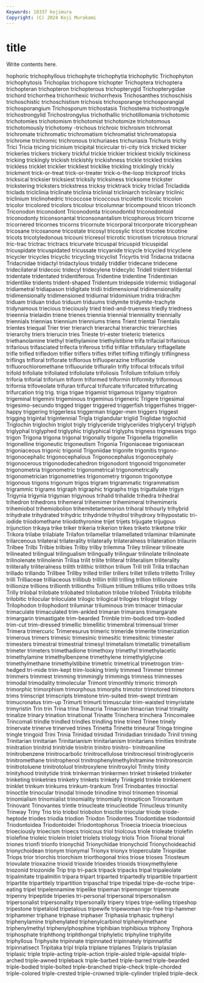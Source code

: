 ```yaml
---
Keywords: 10337 kojimura
Copyright: (C) 2024 Koji Murakami
---
```


# title

Write contents here.



hophoric trichophyllous trichophyte trichophytia trichophytic Trichophyton trichophytosis Trichoplax trichopore
trichopter Trichoptera trichoptera trichopteran trichopteron trichopterous trichopterygid Trichopterygidae trichord trichorrhea
trichorrhexic trichorrhexis Trichosanthes trichoschisis trichoschistic trichoschistism trichosis trichosporange trichosporangial trichosporangium
Trichosporum trichostasis Trichostema trichostrongyle trichostrongylid Trichostrongylus trichothallic trichotillomania trichotomic trichotomies
trichotomism trichotomist trichotomize trichotomous trichotomously trichotomy -trichous trichroic trichroism trichromat
trichromate trichromatic trichromatism trichromatist trichromatopsia trichrome trichromic trichronous trichuriases trichuriasis
Trichuris trichy Trici Tricia tricing tricinium tricipital tricircular tri-city trick
tricked tricker trickeries trickers trickery trickful trickie trickier trickiest trickily
trickiness tricking trickingly trickish trickishly trickishness trickle trickled trickles trickless
tricklet tricklier trickliest tricklike trickling tricklingly trickly trickment trick-or-treat trick-or-treater
trick-o-the-loop trickproof tricks tricksical tricksier tricksiest tricksily tricksiness tricksome trickster
trickstering tricksters trickstress tricksy tricktrack tricky triclad Tricladida triclads triclclinia
triclinate triclinia triclinial tricliniarch tricliniary triclinic triclinium triclinohedric tricoccose tricoccous
tricolette tricolic tricolon tricolor tricolored tricolors tricolour tricolumnar tricompound tricon
triconch Triconodon triconodont Triconodonta triconodontid triconodontoid triconodonty triconsonantal triconsonantalism tricophorous
tricorn tricorne tricornered tricornes tricorns tricornute tricorporal tricorporate tricoryphean tricosane
tricosanone tricostate tricosyl tricosylic tricot tricotee tricotine tricots tricotyledonous tricouni
tricresol tricrotic tricrotism tricrotous tricrural tric-trac trictrac trictracs tricurvate tricuspal
tricuspid tricuspidal tricuspidate tricuspidated tricussate tricyanide tricycle tricycled tricyclene tricycler
tricycles tricyclic tricycling tricyclist Tricyrtis trid Tridacna tridacna Tridacnidae tridactyl
tridactylous tridaily triddler tridecane tridecene tridecilateral tridecoic tridecyl tridecylene tridecylic
Tridell trident tridental tridentate tridentated tridentiferous Tridentine tridentine Tridentinian tridentlike
tridents trident-shaped Tridentum tridepside tridermic tridiagonal tridiametral tridiapason tridigitate tridii
tridimensional tridimensionality tridimensionally tridimensioned tridiurnal tridominium tridra tridrachm triduam triduan
triduo triduum triduums tridymite tridymite-trachyte tridynamous triecious trieciously tried tried-and-trueness
triedly triedness trieennia trielaidin triene trienes triennia triennial trienniality triennially
triennials triennias triennium trienniums triens Trient triental Trientalis trientes triequal
Trier trier trierarch trierarchal trierarchic trierarchies trierarchy triers trierucin tries
Trieste tri-ester trieteric trieterics triethanolamine triethyl triethylamine triethylstibine trifa trifacial
trifanious trifarious trifasciated trifecta triferous trifid trifilar trifistulary triflagellate trifle
trifled trifledom trifler triflers trifles triflet trifling triflingly triflingness triflings
trifloral triflorate triflorous trifluoperazine trifluoride trifluorochloromethane trifluouride trifluralin trifly trifocal
trifocals trifoil trifold trifoliate trifoliated trifoliolate trifoliosis Trifolium trifolium trifoly
triforia triforial triforium triform triformed triformin triformity triformous trifornia trifoveolate
trifuran trifurcal trifurcate trifurcated trifurcating trifurcation trig trig. triga trigae
trigamist trigamous trigamy trigatron trigeminal trigemini trigeminous trigeminus trigeneric Trigere
trigesimal trigesimo-secundo trigged trigger triggered triggerfish triggerfishes trigger-happy triggering triggerless
triggerman trigger-men triggers triggest trigging trigintal trigintennial Trigla triglandular triglid
Triglidae triglochid Triglochin triglochin triglot trigly triglyceride triglycerides triglyceryl triglyph
triglyphal triglyphed triglyphic triglyphical triglyphs trigness trignesses trigo trigon Trigona
trigona trigonal trigonally trigone Trigonella trigonellin trigonelline trigoneutic trigoneutism Trigonia
Trigoniaceae trigoniacean trigoniaceous trigonic trigonid Trigoniidae trigonite trigonitis trigono- trigonocephalic
trigonocephalous Trigonocephalus trigonocephaly trigonocerous trigonododecahedron trigonodont trigonoid trigonometer trigonometria trigonometric
trigonometrical trigonometrically trigonometrician trigonometries trigonometry trigonon trigonotype trigonous trigons trigonum
trigos trigram trigrammatic trigrammatism trigrammic trigrams trigraph trigraphic trigraphs trigs
triguttulate trigyn Trigynia trigynia trigynian trigynous trihalid trihalide trihedra trihedral
trihedron trihedrons trihemeral trihemimer trihemimeral trihemimeris trihemiobol trihemiobolion trihemitetartemorion trihoral
trihourly trihybrid trihydrate trihydrated trihydric trihydride trihydrol trihydroxy trihypostatic tri-iodide
triiodomethane triiodothyronine trijet trijets trijugate trijugous trijunction trikaya trike triker
trikeria trikerion trikes triketo triketone trikir Trikora trilabe trilabiate Trilafon
trilamellar trilamellated trilaminar trilaminate trilarcenous trilateral trilaterality trilaterally trilateralness trilateration
trilaurin Trilbee Trilbi Trilbie trilbies Trilby trilby trilemma Triley trilinear
trilineate trilineated trilingual trilingualism trilingually trilinguar trilinolate trilinoleate trilinolenate trilinolenin
Trilisa trilit trilite triliteral triliteralism triliterality triliterally triliteralness trilith trilithic
trilithon trilium Trill trill Trilla trillachan trillado trillando Trillbee Trillby
trilled triller trillers trillet trilleto trilletto Trilley trilli Trilliaceae trilliaceous
trillibub trilliin trillil trilling trillion trillionaire trillionize trillions trillionth trillionths
Trillium trillium trilliums trillo trilloes trills Trilly trilobal trilobate trilobated
trilobation trilobe trilobed Trilobita trilobite trilobitic trilocular triloculate trilogic trilogical
trilogies trilogist trilogy Trilophodon trilophodont triluminar triluminous trim trimacer trimacular
trimaculate trimaculated trim-ankled trimaran trimarans trimargarate trimargarin trimastigate trim-bearded Trimble
trim-bodiced trim-bodied trim-cut trim-dressed trimellic trimellitic trimembral trimensual trimer Trimera
trimercuric Trimeresurus trimeric trimeride trimerite trimerization trimerous trimers trimesic trimesinic
trimesitic trimesitinic trimester trimesters trimestral trimestrial trimesyl trimetalism trimetallic trimetallism
trimeter trimeters trimethadione trimethoxy trimethyl trimethylacetic trimethylamine trimethylbenzene trimethylene trimethylglycine
trimethylmethane trimethylstibine trimetric trimetrical trimetrogon trim-hedged tri-mide trim-kept trim-looking trimly
trimmed Trimmer trimmer trimmers trimmest trimming trimmingly trimmings trimness trimnesses
trimodal trimodality trimolecular Trimont trimonthly trimoric trimorph trimorphic trimorphism trimorphous
trimorphs trimotor trimotored trimotors trims trimscript trimscripts trimstone trim-suited trim-swept
trimtram trimucronatus trim-up Trimurti trimurti trimuscular trim-waisted trimyristate trimyristin Trin
trin Trina trina Trinacria Trinacrian trinacrian trinal trinality trinalize trinary
trination trinational Trinatte Trinchera trinchera Trincomalee Trincomali trindle trindled trindles
trindling trine trined Trinee trinely trinervate trinerve trinerved trines Trinetta
Trinette trineural Tringa tringine tringle tringoid Trini Trinia Trinidad trinidad
Trinidadian trinidado Trinil trining Trinitarian trinitarian Trinitarianism trinitarianism trinitarians trinities
trinitrate trinitration trinitrid trinitride trinitrin trinitro trinitro- trinitroaniline trinitrobenzene trinitrocarbolic
trinitrocellulose trinitrocresol trinitroglycerin trinitromethane trinitrophenol trinitrophenylmethylnitramine trinitroresorcin trinitrotoluene trinitrotoluol trinitroxylene
trinitroxylol Trinity trinity trinityhood trinitytide trink trinkerman trinkermen trinket trinketed
trinketer trinketing trinketries trinketry trinkets trinkety Trinkgeld trinkle trinklement trinklet
trinkum trinkums trinkum-trankum Trinl Trinobantes trinoctial trinoctile trinocular trinodal trinode
trinodine trinol trinomen trinomial trinomialism trinomialist trinomiality trinomially trinopticon Trinorantum
Trinovant Trinovantes trintle trinucleate trinucleotide Trinucleus trinunity Trinway Triny Trio
trio triobol triobolon trioctile triocular triode triode-heptode triodes triodia triodion
Triodon Triodontes Triodontidae triodontoid Triodontoidea Triodontoidei Triodontophorus Trioecia trioecia trioecious
trioeciously trioecism trioecs trioicous triol triolcous triole trioleate triolefin triolefine
trioleic triolein triolet triolets triology triols Trion Trional trional triones
trionfi trionfo trionychid Trionychidae trionychoid Trionychoideachid trionychoidean trionym trionymal Trionyx
trionyx trioperculate Triopidae Triops trior triorchis triorchism triorthogonal trios triose
trioses Triosteum triovulate trioxazine trioxid trioxide trioxides trioxids trioxymethylene triozonid
triozonide Trip trip tri-pack tripack tripacks tripal tripaleolate tripalmitate tripalmitin
tripara tripart triparted tripartedly tripartible tripartient tripartite tripartitely tripartition tripaschal
tripe tripedal tripe-de-roche tripe-eating tripel tripelennamine tripelike tripeman tripemonger tripennate
tripenny tripeptide triperies tri-personal tripersonal tripersonalism tripersonalist tripersonality tripersonally tripery
tripes tripe-selling tripeshop tripestone tripetaloid tripetalous tripewife tripewoman trip-free trip-hammer
triphammer triphane triphase triphaser Triphasia triphasic triphenyl triphenylamine triphenylated triphenylcarbinol
triphenylmethane triphenylmethyl triphenylphosphine triphibian triphibious triphony Triphora triphosphate triphthong triphthongal
triphyletic triphyline triphylite triphyllous Triphysite tripinnate tripinnated tripinnately tripinnatifid tripinnatisect
Tripitaka tripl tripla triplane triplanes Triplaris triplasian triplasic triple triple-acting
triple-action triple-aisled triple-apsidal triple-arched triple-awned tripleback triple-barbed triple-barred triple-bearded triple-bodied
triple-bolted triple-branched triple-check triple-chorded triple-colored triple-crested triple-crowned triple-cylinder tripled triple-deck
